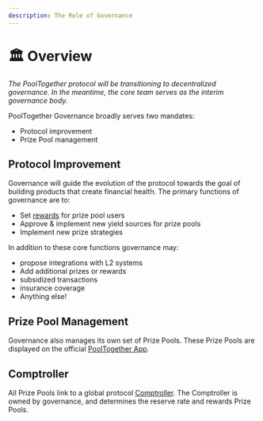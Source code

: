 ```yaml
---
description: The Role of Governance
---
```


# 🏛️ Overview

_The PoolTogether protocol will be transitioning to decentralized governance. In the meantime, the core team serves as the interim governance body._

PoolTogether Governance broadly serves two mandates:

* Protocol improvement
* Prize Pool management

## Protocol Improvement

Governance will guide the evolution of the protocol towards the goal of building products that create financial health. The primary functions of governance are to:

* Set [rewards](broken-reference) for prize pool users
* Approve & implement new yield sources for prize pools&#x20;
* Implement new prize strategies

In addition to these core functions governance may:

* propose integrations with L2 systems
* Add additional prizes or rewards&#x20;
* subsidized transactions
* insurance coverage
* Anything else!&#x20;

## Prize Pool Management

Governance also manages its own set of Prize Pools. These Prize Pools are displayed on the official [PoolTogether App](https://app-v3.pooltogether.com).

## Comptroller

All Prize Pools link to a global protocol [Comptroller](broken-reference). The Comptroller is owned by governance, and determines the reserve rate and rewards Prize Pools.
